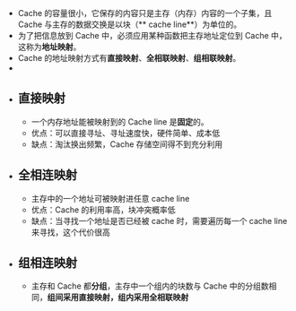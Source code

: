 - Cache 的容量很小，它保存的内容只是主存（内存）内容的一个子集，且 Cache 与主存的数据交换是以块（** cache line**）为单位的。  
- 为了把信息放到 Cache 中，必须应用某种函数把主存地址定位到 Cache 中，这称为**地址映射**。  
- Cache 的地址映射方式有**直接映射**、**全相联映射**、**组相联映射**。  
-  
- ## 直接映射  
	- 一个内存地址能被映射到的 Cache line 是**固定**的。  
	- 优点：可以直接寻址、寻址速度快，硬件简单、成本低  
	- 缺点：淘汰换出频繁，Cache 存储空间得不到充分利用  
- ## 全相连映射  
	- 主存中的一个地址可被映射进任意 cache line  
	- 优点：Cache 的利用率高，块冲突概率低  
	- 缺点：当寻找一个地址是否已经被 cache 时，需要遍历每一个 cache line 来寻找，这个代价很高  
- ## 组相连映射  
	- 主存和 Cache 都**分组**，主存中一个组内的块数与 Cache 中的分组数相同，**组间采用直接映射，组内采用全相联映射**  
